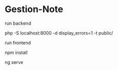 # Gestion-Note

run backend

php -S localhost:8000 -d display_errors=1 -t public/

run frontend

npm install

ng serve